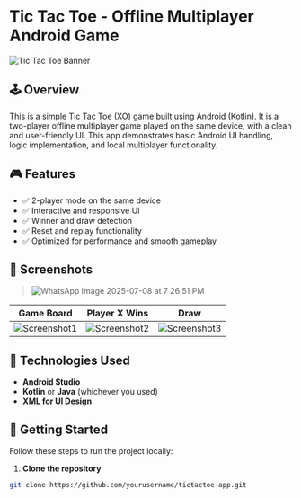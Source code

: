 # Tic Tac Toe - Offline Multiplayer Android Game

![Tic Tac Toe Banner](banner.png) <!-- Optional: Replace or remove this line -->

## 🕹️ Overview

This is a simple Tic Tac Toe (XO) game built using Android (Kotlin). It is a two-player offline multiplayer game played on the same device, with a clean and user-friendly UI. This app demonstrates basic Android UI handling, logic implementation, and local multiplayer functionality.

## 🎮 Features

- ✅ 2-player mode on the same device
- ✅ Interactive and responsive UI
- ✅ Winner and draw detection
- ✅ Reset and replay functionality
- ✅ Optimized for performance and smooth gameplay

## 📸 Screenshots

>![WhatsApp Image 2025-07-08 at 7 26 51 PM](https://github.com/user-attachments/assets/5ce370db-0ee3-4ea6-a1c9-46526a643ecd)







| Game Board | Player X Wins | Draw |
|------------|---------------|------|
| ![Screenshot1](screenshots/1.png) | ![Screenshot2](screenshots/2.png) | ![Screenshot3](screenshots/3.png) |

## 🧰 Technologies Used

- **Android Studio**
- **Kotlin** or **Java** (whichever you used)
- **XML for UI Design**

## 🚀 Getting Started

Follow these steps to run the project locally:

1. **Clone the repository**

```bash
git clone https://github.com/yourusername/tictactoe-app.git
